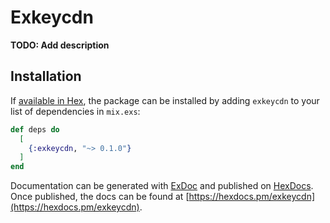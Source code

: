 # Exkeycdn

**TODO: Add description**

## Installation

If [available in Hex](https://hex.pm/docs/publish), the package can be installed
by adding `exkeycdn` to your list of dependencies in `mix.exs`:

```elixir
def deps do
  [
    {:exkeycdn, "~> 0.1.0"}
  ]
end
```

Documentation can be generated with [ExDoc](https://github.com/elixir-lang/ex_doc)
and published on [HexDocs](https://hexdocs.pm). Once published, the docs can
be found at [https://hexdocs.pm/exkeycdn](https://hexdocs.pm/exkeycdn).

